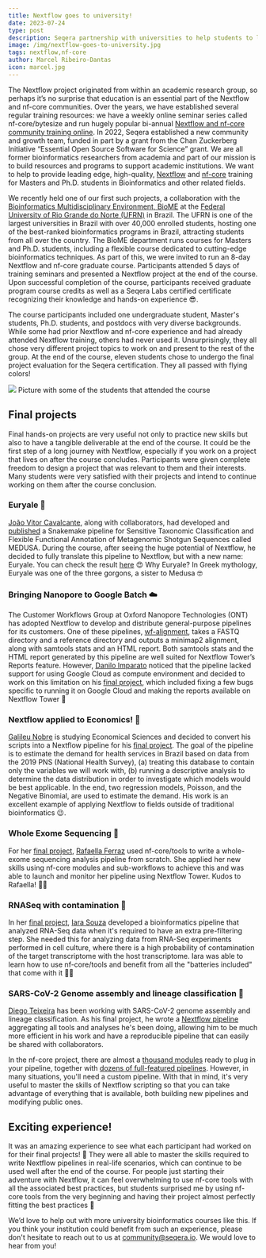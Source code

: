 ```yaml
---
title: Nextflow goes to university!
date: 2023-07-24
type: post
description: Seqera partnership with universities to help students to learn Nextflow
image: /img/nextflow-goes-to-university.jpg
tags: nextflow,nf-core
author: Marcel Ribeiro-Dantas
icon: marcel.jpg
---
```


The Nextflow project originated from within an academic research group, so perhaps it’s no surprise that education is an essential part of the Nextflow and nf-core communities. Over the years, we have established several regular training resources: we have a weekly online seminar series called nf-core/bytesize and run hugely popular bi-annual [Nextflow and nf-core community training online](https://www.youtube.com/@nf-core/playlists?view=50&sort=dd&shelf_id=2). In 2022, Seqera established a new community and growth team, funded in part by a grant from the Chan Zuckerberg Initiative “Essential Open Source Software for Science” grant. We are all former bioinformatics researchers from academia and part of our mission is to build resources and programs to support academic institutions. We want to help to provide leading edge, high-quality, [Nextflow](https://www.nextflow.io/) and [nf-core](https://nf-co.re/) training for Masters and Ph.D. students in Bioinformatics and other related fields.

We recently held one of our first such projects, a collaboration with the [Bioinformatics Multidisciplinary Environment, BioME](https://bioinfo.imd.ufrn.br/site/en-US) at the [Federal University of Rio Grande do Norte (UFRN)](https://www.ufrn.br/) in Brazil. The UFRN is one of the largest universities in Brazil with over 40,000 enrolled students, hosting one of the best-ranked bioinformatics programs in Brazil, attracting students from all over the country. The BioME department runs courses for Masters and Ph.D. students, including a flexible course dedicated to cutting-edge bioinformatics techniques. As part of this, we were invited to run an 8-day Nextflow and nf-core graduate course. Participants attended 5 days of training seminars and presented a Nextflow project at the end of the course. Upon successful completion of the course, participants received graduate program course credits as well as a Seqera Labs certified certificate recognizing their knowledge and hands-on experience 😎.

<!-- end-archive-description -->

The course participants included one undergraduate student, Master's students, Ph.D. students, and postdocs with very diverse backgrounds. While some had prior Nextflow and nf-core experience and had already attended Nextflow training, others had never used it. Unsurprisingly, they all chose very different project topics to work on and present to the rest of the group. At the end of the course, eleven students chose to undergo the final project evaluation for the Seqera certification. They all passed with flying colors!

<img src="/img/nextflow-university-class-ufrn.jpg"> Picture with some of the students that attended the course</img>

## Final projects

Final hands-on projects are very useful not only to practice new skills but also to have a tangible deliverable at the end of the course. It could be the first step of a long journey with Nextflow, especially if you work on a project that lives on after the course concludes. Participants were given complete freedom to design a project that was relevant to them and their interests. Many students were very satisfied with their projects and intend to continue working on them after the course conclusion.

### Euryale 🐍

[João Vitor Cavalcante](https://www.linkedin.com/in/joao-vitor-cavalcante), along with collaborators, had developed and [published](https://www.frontiersin.org/articles/10.3389/fgene.2022.814437/full) a Snakemake pipeline for Sensitive Taxonomic Classification and Flexible Functional Annotation of Metagenomic Shotgun Sequences called MEDUSA. During the course, after seeing the huge potential of Nextflow, he decided to fully translate this pipeline to Nextflow, but with a new name: Euryale. You can check the result [here](https://github.com/dalmolingroup/euryale/) 😍 Why Euryale? In Greek mythology, Euryale was one of the three gorgons, a sister to Medusa 🤓

### Bringing Nanopore to Google Batch ☁️

The Customer Workflows Group at Oxford Nanopore Technologies (ONT) has adopted Nextflow to develop and distribute general-purpose pipelines for its customers. One of these pipelines, [wf-alignment](https://github.com/epi2me-labs/wf-alignment), takes a FASTQ directory and a reference directory and outputs a minimap2 alignment, along with samtools stats and an HTML report. Both samtools stats and the HTML report generated by this pipeline are well suited for Nextflow Tower’s Reports feature. However, [Danilo Imparato](https://www.linkedin.com/in/daniloimparato) noticed that the pipeline lacked support for using Google Cloud as compute environment and decided to work on this limitation on his [final project](https://github.com/daniloimparato/wf-alignment), which included fixing a few bugs specific to running it on Google Cloud and making the reports available on Nextflow Tower 🤯

### Nextflow applied to Economics! 🤩

[Galileu Nobre](https://www.linkedin.com/in/galileu-nobre-901551187/) is studying Economical Sciences and decided to convert his scripts into a Nextflow pipeline for his [final project](https://github.com/galileunobre/nextflow_projeto_1). The goal of the pipeline is to estimate the demand for health services in Brazil based on data from the 2019 PNS (National Health Survey), (a) treating this database to contain only the variables we will work with, (b) running a descriptive analysis to determine the data distribution in order to investigate which models would be best applicable. In the end, two regression models, Poisson, and the Negative Binomial, are used to estimate the demand. His work is an excellent example of applying Nextflow to fields outside of traditional bioinformatics 😉.

### Whole Exome Sequencing 🧬

For her [final project](https://github.com/RafaellaFerraz/exome), [Rafaella Ferraz](https://www.linkedin.com/in/rafaella-sousa-ferraz) used nf-core/tools to write a whole-exome sequencing analysis pipeline from scratch. She applied her new skills using nf-core modules and sub-workflows to achieve this and was able to launch and monitor her pipeline using Nextflow Tower. Kudos to Rafaella! 👏🏻

### RNASeq with contamination 🧫

In her [final project](https://github.com/iaradsouza1/tab-projeto-final), [Iara Souza](https://www.linkedin.com/in/iaradsouza) developed a bioinformatics pipeline that analyzed RNA-Seq data when it's required to have an extra pre-filtering step. She needed this for analyzing data from RNA-Seq experiments performed in cell culture, where there is a high probability of contamination of the target transcriptome with the host transcriptome. Iara was able to learn how to use nf-core/tools and benefit from all the "batteries included" that come with it 🔋😬

### SARS-CoV-2 Genome assembly and lineage classification 🦠

[Diego Teixeira](https://www.linkedin.com/in/diego-go-tex) has been working with SARS-CoV-2 genome assembly and lineage classification. As his final project, he wrote a [Nextflow pipeline](https://github.com/diegogotex/sarscov2_irma_nf) aggregating all tools and analyses he's been doing, allowing him to be much more efficient in his work and have a reproducible pipeline that can easily be shared with collaborators.

In the nf-core project, there are almost a [thousand modules](https://nf-co.re/modules) ready to plug in your pipeline, together with [dozens of full-featured pipelines](https://nf-co.re/pipelines). However, in many situations, you'll need a custom pipeline. With that in mind, it's very useful to master the skills of Nextflow scripting so that you can take advantage of everything that is available, both building new pipelines and modifying public ones.

## Exciting experience!

It was an amazing experience to see what each participant had worked on for their final projects! 🤯 They were all able to master the skills required to write Nextflow pipelines in real-life scenarios, which can continue to be used well after the end of the course. For people just starting their adventure with Nextflow, it can feel overwhelming to use nf-core tools with all the associated best practices, but students surprised me by using nf-core tools from the very beginning and having their project almost perfectly fitting the best practices 🤩

We’d love to help out with more university bioinformatics courses like this. If you think your institution could benefit from such an experience, please don't hesitate to reach out to us at community@seqera.io. We would love to hear from you!
